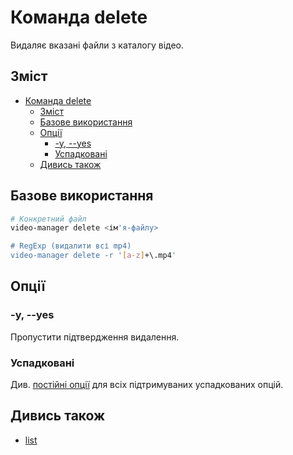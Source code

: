 # Команда delete

Видаляє вказані файли з каталогу відео.

## Зміст

<!--toc:start-->
- [Команда delete](#команда-delete)
  - [Зміст](#зміст)
  - [Базове використання](#базове-використання)
  - [Опції](#опції)
    - [-y, --yes](#-y---yes)
    - [Успадковані](#успадковані)
  - [Дивись також](#дивись-також)
<!--toc:end-->

## Базове використання

```sh
# Конкретний файл
video-manager delete <ім'я-файлу>

# RegExp (видалити всі mp4)
video-manager delete -r '[a-z]+\.mp4'
```

## Опції

### -y, --yes

Пропустити підтвердження видалення.

### Успадковані

Див. [постійні опції](./index.md#постійні-опції) для всіх підтримуваних успадкованих опцій.

## Дивись також

- [list](./list.md)